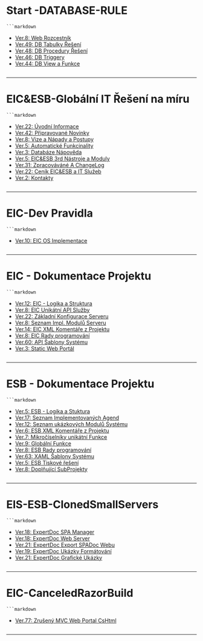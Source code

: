 ﻿
# Start -DATABASE-RULE  

    ```markdown  
- [Ver.8: Web Rozcestník](./WebRozcestník.md)   
- [Ver.49: DB Tabulky Řešení](./DBTabulkyŘešení.md)   
- [Ver.48: DB Procedury Řešení](./DBProceduryŘešení.md)   
- [Ver.46: DB Triggery](./DBTriggery.md)   
- [Ver.44: DB View a Funkce](./DBViewaFunkce.md)   
    ```  

---
# EIC&ESB-Globální IT Řešení na míru  

    ```markdown  
- [Ver.22: Úvodní Informace](./ÚvodníInformace.md)   
- [Ver.42: Připravované Novinky](./PřipravovanéNovinky.md)   
- [Ver.8: Vize a Nápady a Postupy](./VizeaNápadyaPostupy.md)   
- [Ver.5: Automatické Funkcinality](./AutomatickéFunkcinality.md)   
- [Ver.3: Databáze Nápověda](./DatabázeNápověda.md)   
- [Ver.5: EIC&ESB 3rd Nástroje a Moduly](./EIC&ESB3rdNástrojeaModuly.md)   
- [Ver.31: Zpracováváné A ChangeLog](./ZpracovávánéAChangeLog.md)   
- [Ver.22: Ceník EIC&ESB a IT Služeb](./CeníkEIC&ESBaITSlužeb.md)   
- [Ver.2: Kontakty](./Kontakty.md)   
    ```  

---
# EIC-Dev Pravidla  

    ```markdown  
- [Ver.10: EIC OS Implementace](./EICOSImplementace.md)   
    ```  

---
# EIC - Dokumentace Projektu  

    ```markdown  
- [Ver.12: EIC - Logika a Struktura](./EIC-LogikaaStruktura.md)   
- [Ver.8: EIC Unikátní API Služby](./EICUnikátníAPISlužby.md)   
- [Ver.22: Základní Konfigurace Serveru](./ZákladníKonfiguraceServeru.md)   
- [Ver.8: Seznam Impl. Modulů Serveru](./SeznamImpl.ModulůServeru.md)   
- [Ver.14: EIC XML Komentáře z Projektu](./EICXMLKomentářezProjektu.md)   
- [Ver.8: EIC Rady programování](./EICRadyprogramování.md)   
- [Ver.60: API Šablony Systému](./APIŠablonySystému.md)   
- [Ver.3: Static Web Portál](./StaticWebPortál.md)   
    ```  

---
# ESB - Dokumentace Projektu  

    ```markdown  
- [Ver.5: ESB - Logika a Stuktura](./ESB-LogikaaStuktura.md)   
- [Ver.17:  Seznam Implementovaných Agend](./SeznamImplementovanýchAgend.md)   
- [Ver.12: Seznam ukázkových Modulů Systému](./SeznamukázkovýchModulůSystému.md)   
- [Ver.6: ESB XML Komentáře z Projektu](./ESBXMLKomentářezProjektu.md)   
- [Ver.7: Mikročíselníky unikátní Funkce](./MikročíselníkyunikátníFunkce.md)   
- [Ver.9: Globální Funkce](./GlobálníFunkce.md)   
- [Ver.8: ESB Rady programování](./ESBRadyprogramování.md)   
- [Ver.63: XAML Šablony Systému](./XAMLŠablonySystému.md)   
- [Ver.5: ESB Tiskové řešení](./ESBTiskovéřešení.md)   
- [Ver.8: Doplňující SubProjekty](./DoplňujícíSubProjekty.md)   
    ```  

---
# EIS-ESB-ClonedSmallServers  

    ```markdown  
- [Ver.18: ExpertDoc SPA Manager](./ExpertDocSPAManager.md)   
- [Ver.18: ExpertDoc Web Server](./ExpertDocWebServer.md)   
- [Ver.21: ExpertDoc Export SPADoc Webu](./ExpertDocExportSPADocWebu.md)   
- [Ver.19: ExpertDoc Ukázky Formátování](./ExpertDocUkázkyFormátování.md)   
- [Ver.21: ExpertDoc Grafické Ukázky](./ExpertDocGrafickéUkázky.md)   
    ```  

---
# EIC-CanceledRazorBuild  

    ```markdown  
- [Ver.77: Zrušený MVC Web Portal CsHtml](./ZrušenýMVCWebPortalCsHtml.md)   
    ```  

---
